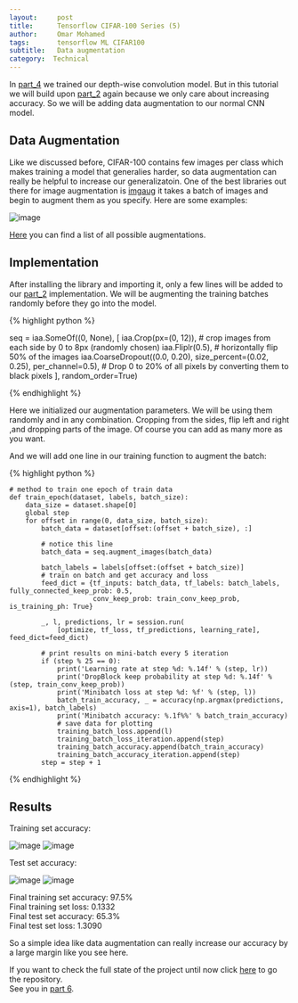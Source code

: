 ```yaml
---
layout:     post
title:      Tensorflow CIFAR-100 Series (5)
author:     Omar Mohamed
tags: 		tensorflow ML CIFAR100
subtitle:  	Data augmentation
category:  Technical
---
```


In [part_4](https://omar-mohamed.github.io/technical/2019/04/19/Tensorflow-CIFAR-100-Series-4(Depthwise_conv)/) we trained our depth-wise convolution model.
But in this tutorial we will build upon [part_2](https://omar-mohamed.github.io/technical/2019/03/22/Tensorflow-CIFAR-100-Series-2(CNN)/) again because 
we only care about increasing accuracy. So we will be adding data augmentation to our normal CNN model.

## Data Augmentation

Like we discussed before, CIFAR-100 contains few images per class which makes training a model that generalies harder, so data augmentation can really be 
helpful to increase our generalizatoin. One of the best libraries out there for image augmentation is [imgaug](https://imgaug.readthedocs.io/en/latest/)
it takes a batch of images and begin to augment them as you specify. Here are some examples:

![image](https://user-images.githubusercontent.com/6074821/56441149-6783b700-62ec-11e9-8a0f-cfa904a1ce7a.png)

[Here](https://imgaug.readthedocs.io/en/latest/source/augmenters.html) you can find a list of all possible augmentations.

## Implementation

After installing the library and importing it, only a few lines will be added to our [part_2](https://omar-mohamed.github.io/technical/2019/03/22/Tensorflow-CIFAR-100-Series-2(CNN)/)
implementation. We will be augmenting the training batches randomly before they go into the model.

{% highlight python %}

seq = iaa.SomeOf((0, None), [
    iaa.Crop(px=(0, 12)),  # crop images from each side by 0 to 8px (randomly chosen)
    iaa.Fliplr(0.5),  # horizontally flip 50% of the images
    iaa.CoarseDropout((0.0, 0.20), size_percent=(0.02, 0.25), per_channel=0.5),
    # Drop 0 to 20% of all pixels by converting them to black pixels
], random_order=True)

{% endhighlight %}

Here we initialized our augmentation parameters. We will be using them randomly and in any combination. Cropping from the sides, flip left and right
,and dropping parts of the image. Of course you can add as many more as you want. 

And we will add one line in our training function to augment the batch:

{% highlight python %}

    # method to train one epoch of train data
    def train_epoch(dataset, labels, batch_size):
        data_size = dataset.shape[0]
        global step
        for offset in range(0, data_size, batch_size):
            batch_data = dataset[offset:(offset + batch_size), :]
			
			# notice this line
            batch_data = seq.augment_images(batch_data)

            batch_labels = labels[offset:(offset + batch_size)]
            # train on batch and get accuracy and loss
            feed_dict = {tf_inputs: batch_data, tf_labels: batch_labels, fully_connected_keep_prob: 0.5,
                         conv_keep_prob: train_conv_keep_prob, is_training_ph: True}

            _, l, predictions, lr = session.run(
                [optimize, tf_loss, tf_predictions, learning_rate], feed_dict=feed_dict)

            # print results on mini-batch every 5 iteration
            if (step % 25 == 0):
                print('Learning rate at step %d: %.14f' % (step, lr))
                print('DropBlock keep probability at step %d: %.14f' % (step, train_conv_keep_prob))
                print('Minibatch loss at step %d: %f' % (step, l))
                batch_train_accuracy, _ = accuracy(np.argmax(predictions, axis=1), batch_labels)
                print('Minibatch accuracy: %.1f%%' % batch_train_accuracy)
                # save data for plotting
                training_batch_loss.append(l)
                training_batch_loss_iteration.append(step)
                training_batch_accuracy.append(batch_train_accuracy)
                training_batch_accuracy_iteration.append(step)
            step = step + 1

{% endhighlight %}

## Results

Training set accuracy:

![image](https://user-images.githubusercontent.com/6074821/54309347-9d8c9780-45d8-11e9-95e1-fe7869db44eb.png)
![image](https://user-images.githubusercontent.com/6074821/54309060-0fb0ac80-45d8-11e9-9b26-a15c67a27589.png)

Test set accuracy:

![image](https://user-images.githubusercontent.com/6074821/54309626-2dcadc80-45d9-11e9-9431-9d1933705325.png)
![image](https://user-images.githubusercontent.com/6074821/54309563-14299500-45d9-11e9-9cc2-eeb0414f09f8.png)

Final training set accuracy: 97.5% <br/>
Final training set loss: 0.1332 <br/>
Final test set accuracy: 65.3% <br/>
Final test set loss: 1.3090 <br/>

So a simple idea like data augmentation can really increase our accuracy by a large margin like you see here.



If you want to check the full state of the project until now click [here](https://github.com/omar-mohamed/Object-Classification-CIFAR-100) to go the repository. <br/>
See you in [part 6](https://omar-mohamed.github.io/technical/2019/04/20/Tensorflow-CIFAR-100-Series-6(Dropblock)/).


